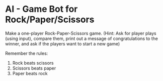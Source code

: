 # AI - Game Bot for Rock/Paper/Scissors

Make a one-player Rock-Paper-Scissors game. (Hint: Ask for player plays (using input), compare them, print out a message of congratulations to the winner, and ask if the players want to start a new game)

Remember the rules:
1) Rock beats scissors
2) Scissors beats paper
3) Paper beats rock
